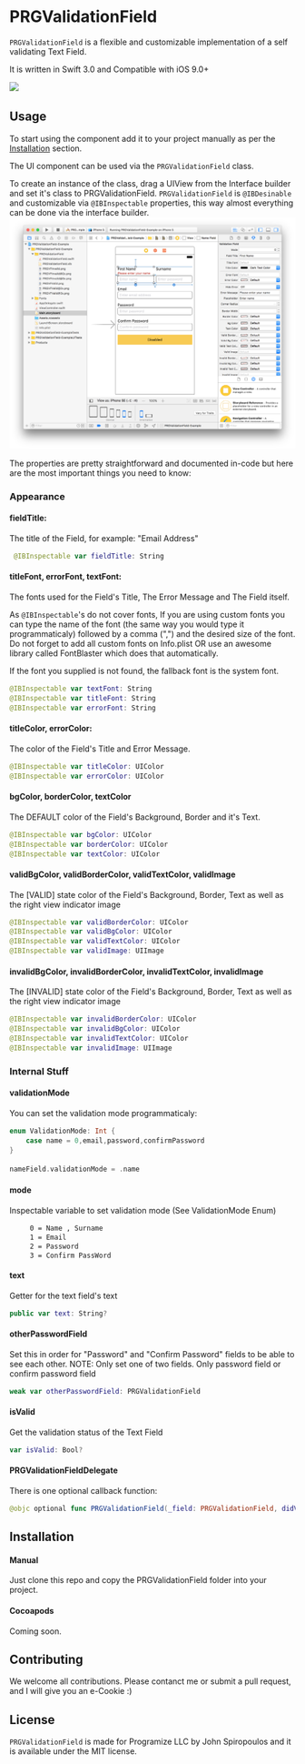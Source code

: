 # PRGValidationField

`PRGValidationField` is a flexible and customizable implementation of a self validating Text Field.

It is written in Swift 3.0 and Compatible with iOS 9.0+

![](/PRGValidationField.gif)

## Usage

To start using the component add it to your project manually as per the [Installation](#installation) section.

The UI component can be used via the `PRGValidationField` class. 

To create an instance of the class, drag a UIView from the Interface builder and set it's class to PRGValidationField.
`PRGValidationField` is `@IBDesinable` and customizable via `@IBInspectable` properties, this way almost everything can be done via the interface builder.
![](/Example1.png)

The properties are pretty straightforward and documented in-code but here are the most important things you need to know:

### Appearance
#### fieldTitle:
The title of the Field, for example: "Email Address"
```swift
 @IBInspectable var fieldTitle: String
```
#### titleFont, errorFont, textFont:
The fonts used for the Field's Title, The Error Message and The Field itself.

As `@IBInspectable`'s do not cover fonts, If you are using custom fonts you can type the name of the font (the same way you would type it programmaticaly) followed by a comma (",") and the desired size of the font. Do not forget to add all custom fonts on Info.plist OR use an awesome library called FontBlaster which does that automatically.

If the font you supplied is not found, the fallback font is the system font.
```swift
@IBInspectable var textFont: String
@IBInspectable var titleFont: String
@IBInspectable var errorFont: String 
```

#### titleColor, errorColor:
The color of the Field's Title and Error Message.
```swift
@IBInspectable var titleColor: UIColor
@IBInspectable var errorColor: UIColor
```
#### bgColor, borderColor, textColor
The DEFAULT color of the Field's Background, Border and it's Text.
```swift
@IBInspectable var bgColor: UIColor
@IBInspectable var borderColor: UIColor
@IBInspectable var textColor: UIColor
```

#### validBgColor, validBorderColor, validTextColor, validImage
The [VALID] state color of the Field's Background, Border, Text as well as the right view indicator image
```swift
@IBInspectable var validBorderColor: UIColor
@IBInspectable var validBgColor: UIColor
@IBInspectable var validTextColor: UIColor
@IBInspectable var validImage: UIImage
```
#### invalidBgColor, invalidBorderColor, invalidTextColor, invalidImage
The [INVALID] state color of the Field's Background, Border, Text as well as the right view indicator image
```swift
@IBInspectable var invalidBorderColor: UIColor
@IBInspectable var invalidBgColor: UIColor
@IBInspectable var invalidTextColor: UIColor
@IBInspectable var invalidImage: UIImage
```

### Internal Stuff
#### validationMode
You can set the validation mode programmaticaly:
```swift
enum ValidationMode: Int {
    case name = 0,email,password,confirmPassword
}

nameField.validationMode = .name
```
#### mode
Inspectable variable to set validation mode (See ValidationMode Enum)
```
     0 = Name , Surname
     1 = Email
     2 = Password
     3 = Confirm PassWord
```
#### text
Getter for the text field's text
```swift
public var text: String?
```

#### otherPasswordField
Set this in order for "Password" and "Confirm Password" fields to be able to see each other.
NOTE: Only set one of two fields. Only password field or confirm password field

```swift
weak var otherPasswordField: PRGValidationField
```

#### isValid
Get the validation status of the Text Field
```swift
var isValid: Bool?
```

#### PRGValidationFieldDelegate
There is one optional callback function:
```swift
@objc optional func PRGValidationField(_field: PRGValidationField, didValidateWithResult result: Bool, andErrorMessage errorMessage: String?)
```
## Installation
#### Manual
Just clone this repo and copy the PRGValidationField folder into your project.

#### Cocoapods
Coming soon.

## Contributing

We welcome all contributions. Please contanct me or submit a pull request, and I will give you an e-Cookie :)

## License
`PRGValidationField` is made for Programize LLC by John Spiropoulos and it is available under the MIT license.
